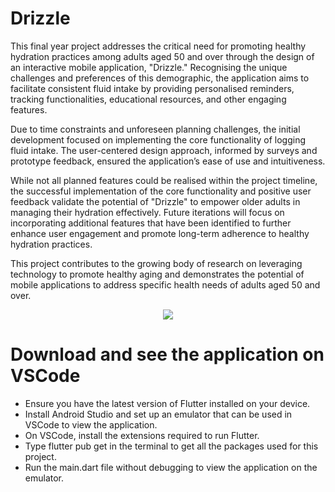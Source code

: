 # Drizzle
This final year project addresses the critical need for promoting healthy hydration practices among adults aged 50
and over through the design of an interactive mobile application, "Drizzle." Recognising the unique
challenges and preferences of this demographic, the application aims to facilitate consistent fluid intake
by providing personalised reminders, tracking functionalities, educational resources, and other
engaging features.

Due to time constraints and unforeseen planning challenges, the initial development focused on
implementing the core functionality of logging fluid intake. The user-centered design approach,
informed by surveys and prototype feedback, ensured the application’s ease of use and intuitiveness.

While not all planned features could be realised within the project timeline, the successful
implementation of the core functionality and positive user feedback validate the potential of "Drizzle"
to empower older adults in managing their hydration effectively. Future iterations will focus on
incorporating additional features that have been identified to further enhance user engagement and
promote long-term adherence to healthy hydration practices.

This project contributes to the growing body of research on leveraging technology to promote healthy
aging and demonstrates the potential of mobile applications to address specific health needs of adults
aged 50 and over.

<div align=center>
  <img src="https://s7.ezgif.com/tmp/ezgif-7-5c494d8ae2.gif"/>
</div>

# Download and see the application on VSCode
 - Ensure you have the latest version of Flutter installed on your device. 
 - Install Android Studio and set up an emulator that can be used in VSCode to view the application.
 - On VSCode, install the extensions required to run Flutter.
 - Type flutter pub get in the terminal to get all the packages used for this project. 
 - Run the main.dart file without debugging to view the application on the emulator.

